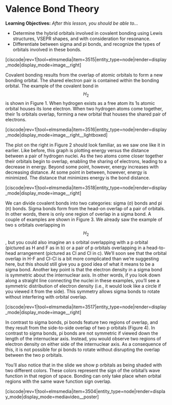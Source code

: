 <div style="float:right;margin:auto"><ebook-button title="Orbital Overlap" link="https://genchem.science.psu.edu/09-1-orbital-overlap"></ebook-button></div>

<div style="float:right;margin:auto"><ebook-button title="Pi bonds" link="https://genchem.science.psu.edu/09-3-%CF%80-bonds
"></ebook-button></div>



# Valence Bond Theory

**Learning Objectives:** _After this lesson, you should be able to…_
* Determine the hybrid orbitals involved in covalent bonding using Lewis structures, VSEPR shapes, and with consideration for resonance.
* Differentiate between sigma and pi bonds, and recognize the types of orbitals involved in these bonds. 

[ciscode|rev=1|tool=elmsmedia|item=3515|entity_type=node|render=display_mode|display_mode=image__right]

Covalent bonding results from the overlap of atomic orbitals to form a new bonding orbital. The shared electron pair is contained within the bonding orbital. The example of the covalent bond in $$H_2$$ is shown in Figure 1. When hydrogen exists as a free atom its 1s atomic orbital houses its lone electron. When two hydrogen atoms come together, their 1s orbitals overlap, forming a new orbital that houses the shared pair of electrons. 

[ciscode|rev=1|tool=elmsmedia|item=3516|entity_type=node|render=display_mode|display_mode=image__right__lightboxed]

The plot on the right in Figure 2 should look familiar, as we saw one like it in earlier. Like before, this graph is plotting energy versus the distance between a pair of hydrogen nuclei. As the two atoms come closer together their orbitals begin to overlap, enabling the sharing of electrons, leading to a decrease in energy. Beyond some point, however, energy increases with decreasing distance. At some point in between, however, energy is minimized. The distance that minimizes energy is the bond distance. 

[ciscode|rev=1|tool=elmsmedia|item=3518|entity_type=node|render=display_mode|display_mode=image__right]

We can divide covalent bonds into two categories: sigma (σ) bonds and pi (π) bonds. Sigma bonds form from the head-on overlap of a pair of orbitals. In other words, there is only one region of overlap in a sigma bond. A couple of examples are shown in Figure 3. We already saw the example of two s orbitals overlapping in $$H_2$$, but you could also imagine an s orbital overlapping with a  p orbital (pictured as H and F as in b) or a pair of p orbitals overlapping in a head-to-head arrangement (pictured as Cl and Cl in c). We’ll soon see that the orbital overlap in H-F and Cl-Cl is a bit more complicated than we’re suggesting here, but this should still give you a good idea of what it means to be a sigma bond. Another key point is that the electron density in a sigma bond is symmetric about the internuclear axis. In other words, if you look down along a straight line connecting the nuclei in these examples, you’ll see a symmetric distribution of electron density (i.e., it would look like a circle if you viewed it from the side). This symmetry allows sigma bonds to rotate without interfering with orbital overlap. 

[ciscode|rev=1|tool=elmsmedia|item=3517|entity_type=node|render=display_mode|display_mode=image__right]

In contrast to sigma bonds, pi bonds feature two regions of overlap, and they result from the side-to-side overlap of two p orbitals (Figure 4). In contrast to sigma bonds, pi bonds are not symmetric if viewed down the length of the internuclear axis. Instead, you would observe two regions of electron density on either side of the internuclear axis. As a consequence of this, it is not possible for pi bonds to rotate without disrupting the overlap between the two p orbitals.  

You’ll also notice that in the slide we show p orbitals as being shaded with two different colors. These colors represent the sign of the orbital’s wave function in that region of space. Bonding can only take place when orbital regions with the same wave function sign overlap. 


[ciscode|rev=1|tool=elmsmedia|item=3504|entity_type=node|render=display_mode|display_mode=mediavideo__poster]

